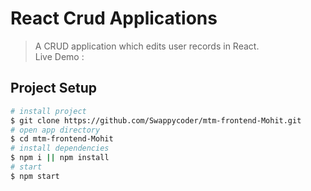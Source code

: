# React Crud Applications

> A CRUD application which edits user records in React.  
> Live Demo :

## Project Setup

```bash
# install project
$ git clone https://github.com/Swappycoder/mtm-frontend-Mohit.git
# open app directory
$ cd mtm-frontend-Mohit
# install dependencies
$ npm i || npm install
# start
$ npm start
```
